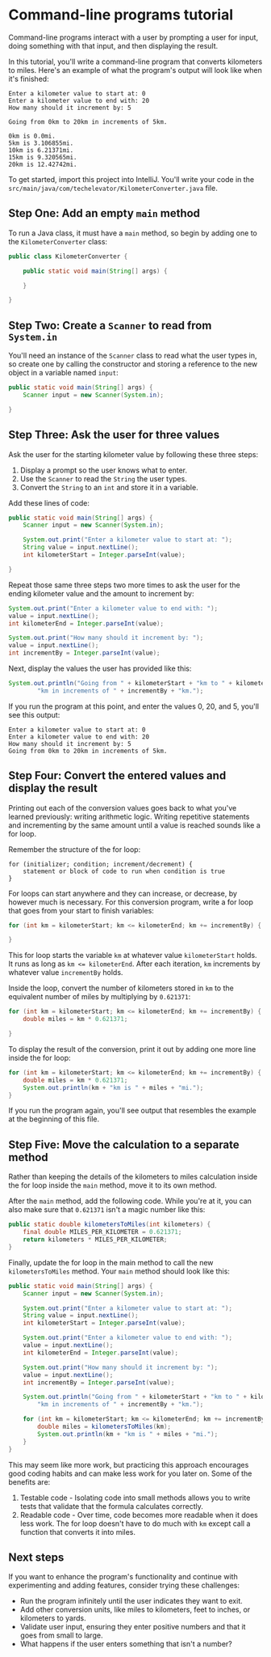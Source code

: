 # Command-line programs tutorial

Command-line programs interact with a user by prompting a user for input, doing something with that input, and then displaying the result.

In this tutorial, you'll write a command-line program that converts kilometers to miles. Here's an example of what the program's output will look like when it's finished:

```
Enter a kilometer value to start at: 0
Enter a kilometer value to end with: 20
How many should it increment by: 5

Going from 0km to 20km in increments of 5km.

0km is 0.0mi.
5km is 3.106855mi.
10km is 6.21371mi.
15km is 9.320565mi.
20km is 12.42742mi.
```

To get started, import this project into IntelliJ. You'll write your code in the `src/main/java/com/techelevator/KilometerConverter.java` file.

## Step One: Add an empty `main` method

To run a Java class, it must have a `main` method, so begin by adding one to the `KilometerConverter` class:

```java
public class KilometerConverter {

    public static void main(String[] args) {

    }

}
```

## Step Two: Create a `Scanner` to read from `System.in`

You'll need an instance of the `Scanner` class to read what the user types in, so create one by calling the constructor and storing a reference to the new object in a variable named `input`:

```java
public static void main(String[] args) {
    Scanner input = new Scanner(System.in);

}
```

## Step Three: Ask the user for three values

Ask the user for the starting kilometer value by following these three steps:
1. Display a prompt so the user knows what to enter.
2. Use the `Scanner` to read the `String` the user types.
3. Convert the `String` to an `int` and store it in a variable.

Add these lines of code:

```java
public static void main(String[] args) {
    Scanner input = new Scanner(System.in);

    System.out.print("Enter a kilometer value to start at: ");
    String value = input.nextLine();
    int kilometerStart = Integer.parseInt(value);

}
```

Repeat those same three steps two more times to ask the user for the ending kilometer value and the amount to increment by:

```java
System.out.print("Enter a kilometer value to end with: ");
value = input.nextLine();
int kilometerEnd = Integer.parseInt(value);

System.out.print("How many should it increment by: ");
value = input.nextLine();
int incrementBy = Integer.parseInt(value);
```

Next, display the values the user has provided like this:

```java
System.out.println("Going from " + kilometerStart + "km to " + kilometerEnd +
        "km in increments of " + incrementBy + "km.");
```

If you run the program at this point, and enter the values 0, 20, and 5, you'll see this output:

```
Enter a kilometer value to start at: 0
Enter a kilometer value to end with: 20
How many should it increment by: 5
Going from 0km to 20km in increments of 5km.
```

## Step Four: Convert the entered values and display the result

Printing out each of the conversion values goes back to what you've learned previously: writing arithmetic logic. Writing repetitive statements and incrementing by the same amount until a value is reached sounds like a for loop.

Remember the structure of the for loop:

```
for (initializer; condition; increment/decrement) {
    statement or block of code to run when condition is true
}
```

For loops can start anywhere and they can increase, or decrease, by however much is necessary. For this conversion program, write a for loop that goes from your start to finish variables:

```java
for (int km = kilometerStart; km <= kilometerEnd; km += incrementBy) {

}
```

This for loop starts the variable `km` at whatever value `kilometerStart` holds. It runs as long as `km <= kilometerEnd`. After each iteration, `km` increments by whatever value `incrementBy` holds.

Inside the loop, convert the number of kilometers stored in `km` to the equivalent number of miles by multiplying by `0.621371`:

```java
for (int km = kilometerStart; km <= kilometerEnd; km += incrementBy) {
    double miles = km * 0.621371;

}
```

To display the result of the conversion, print it out by adding one more line inside the for loop:

```java
for (int km = kilometerStart; km <= kilometerEnd; km += incrementBy) {
    double miles = km * 0.621371;
    System.out.println(km + "km is " + miles + "mi.");
}
```

If you run the program again, you'll see output that resembles the example at the beginning of this file.

## Step Five: Move the calculation to a separate method

Rather than keeping the details of the kilometers to miles calculation inside the for loop inside the `main` method, move it to its own method.

After the `main` method, add the following code. While you're at it, you can also make sure that `0.621371` isn't a magic number like this:

```java
public static double kilometersToMiles(int kilometers) {
    final double MILES_PER_KILOMETER = 0.621371;
    return kilometers * MILES_PER_KILOMETER;
}
```

Finally, update the for loop in the main method to call the new `kilometersToMiles` method. Your `main` method should look like this:

```java
public static void main(String[] args) {
    Scanner input = new Scanner(System.in);

    System.out.print("Enter a kilometer value to start at: ");
    String value = input.nextLine();
    int kilometerStart = Integer.parseInt(value);

    System.out.print("Enter a kilometer value to end with: ");
    value = input.nextLine();
    int kilometerEnd = Integer.parseInt(value);

    System.out.print("How many should it increment by: ");
    value = input.nextLine();
    int incrementBy = Integer.parseInt(value);

    System.out.println("Going from " + kilometerStart + "km to " + kilometerEnd +
        "km in increments of " + incrementBy + "km.");

    for (int km = kilometerStart; km <= kilometerEnd; km += incrementBy) {
        double miles = kilometersToMiles(km);
        System.out.println(km + "km is " + miles + "mi.");
    }
}
```

This may seem like more work, but practicing this approach encourages good coding habits and can make less work for you later on. Some of the benefits are:
1. Testable code - Isolating code into small methods allows you to write tests that validate that the formula calculates correctly.
2. Readable code - Over time, code becomes more readable when it does less work. The for loop doesn't have to do much with `km` except call a function that converts it into miles.

## Next steps

If you want to enhance the program's functionality and continue with experimenting and adding features, consider trying these challenges:

* Run the program infinitely until the user indicates they want to exit.
* Add other conversion units, like miles to kilometers, feet to inches, or kilometers to yards.
* Validate user input, ensuring they enter positive numbers and that it goes from small to large.
* What happens if the user enters something that isn't a number?